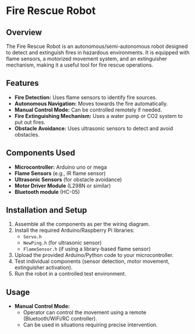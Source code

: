 # Fire Rescue Robot

## Overview
The Fire Rescue Robot is an autonomous/semi-autonomous robot designed to detect and extinguish fires in hazardous environments. It is equipped with flame sensors, a motorized movement system, and an extinguisher mechanism, making it a useful tool for fire rescue operations.

## Features
- **Fire Detection:** Uses flame sensors to identify fire sources.
- **Autonomous Navigation:** Moves towards the fire automatically.
- **Manual Control Mode:** Can be controlled remotely if needed.
- **Fire Extinguishing Mechanism:** Uses a water pump or CO2 system to put out fires.
- **Obstacle Avoidance:** Uses ultrasonic sensors to detect and avoid obstacles.

## Components Used
- **Microcontroller:** Arduino uno or mega
- **Flame Sensors** (e.g., IR flame sensor)
- **Ultrasonic Sensors** (for obstacle avoidance)
- **Motor Driver Module** (L298N or similar)
- **Bluetooth module**  (HC-05)

## Installation and Setup
1. Assemble all the components as per the wiring diagram.
2. Install the required Arduino/Raspberry Pi libraries:
   - `Servo.h`
   - `NewPing.h` (for ultrasonic sensor)
   - `FlameSensor.h` (if using a library-based flame sensor)
3. Upload the provided Arduino/Python code to your microcontroller.
4. Test individual components (sensor detection, motor movement, extinguisher activation).
5. Run the robot in a controlled test environment.

## Usage

- **Manual Control Mode:**
  - Operator can control the movement using a remote (Bluetooth/WiFi/RC controller).
  - Can be used in situations requiring precise intervention.



